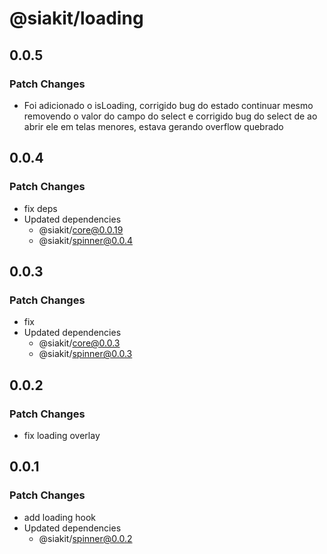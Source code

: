 # @siakit/loading

## 0.0.5

### Patch Changes

- Foi adicionado o isLoading, corrigido bug do estado continuar mesmo removendo o valor do campo do select e corrigido bug do select de ao abrir ele em telas menores, estava gerando overflow quebrado

## 0.0.4

### Patch Changes

- fix deps
- Updated dependencies
  - @siakit/core@0.0.19
  - @siakit/spinner@0.0.4

## 0.0.3

### Patch Changes

- fix
- Updated dependencies
  - @siakit/core@0.0.3
  - @siakit/spinner@0.0.3

## 0.0.2

### Patch Changes

- fix loading overlay

## 0.0.1

### Patch Changes

- add loading hook
- Updated dependencies
  - @siakit/spinner@0.0.2
